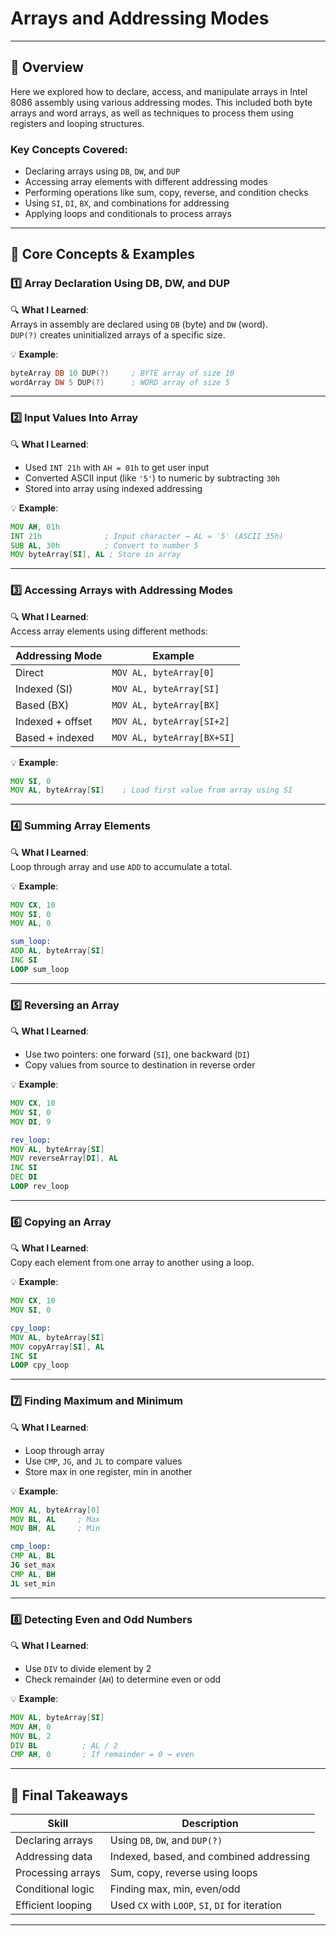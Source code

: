 # Arrays and Addressing Modes

---

## 📘 Overview

Here we explored how to declare, access, and manipulate arrays in Intel 8086 assembly using various addressing modes. This included both byte arrays and word arrays, as well as techniques to process them using registers and looping structures.

### Key Concepts Covered:

- Declaring arrays using `DB`, `DW`, and `DUP`
- Accessing array elements with different addressing modes
- Performing operations like sum, copy, reverse, and condition checks
- Using `SI`, `DI`, `BX`, and combinations for addressing
- Applying loops and conditionals to process arrays

---

## 🔧 Core Concepts & Examples

### 1️⃣ Array Declaration Using DB, DW, and DUP

🔍 **What I Learned**:  
Arrays in assembly are declared using `DB` (byte) and `DW` (word).  
`DUP(?)` creates uninitialized arrays of a specific size.

💡 **Example**:

```asm
byteArray DB 10 DUP(?)     ; BYTE array of size 10
wordArray DW 5 DUP(?)      ; WORD array of size 5
```

---

### 2️⃣ Input Values Into Array

🔍 **What I Learned**:

- Used `INT 21h` with `AH = 01h` to get user input
- Converted ASCII input (like `'5'`) to numeric by subtracting `30h`
- Stored into array using indexed addressing

💡 **Example**:

```asm
MOV AH, 01h
INT 21h              ; Input character → AL = '5' (ASCII 35h)
SUB AL, 30h          ; Convert to number 5
MOV byteArray[SI], AL ; Store in array
```

---

### 3️⃣ Accessing Arrays with Addressing Modes

🔍 **What I Learned**:  
Access array elements using different methods:

| Addressing Mode  | Example                    |
| ---------------- | -------------------------- |
| Direct           | `MOV AL, byteArray[0]`     |
| Indexed (SI)     | `MOV AL, byteArray[SI]`    |
| Based (BX)       | `MOV AL, byteArray[BX]`    |
| Indexed + offset | `MOV AL, byteArray[SI+2]`  |
| Based + indexed  | `MOV AL, byteArray[BX+SI]` |

💡 **Example**:

```asm
MOV SI, 0
MOV AL, byteArray[SI]    ; Load first value from array using SI
```

---

### 4️⃣ Summing Array Elements

🔍 **What I Learned**:  
Loop through array and use `ADD` to accumulate a total.

💡 **Example**:

```asm
MOV CX, 10
MOV SI, 0
MOV AL, 0

sum_loop:
ADD AL, byteArray[SI]
INC SI
LOOP sum_loop
```

---

### 5️⃣ Reversing an Array

🔍 **What I Learned**:

- Use two pointers: one forward (`SI`), one backward (`DI`)
- Copy values from source to destination in reverse order

💡 **Example**:

```asm
MOV CX, 10
MOV SI, 0
MOV DI, 9

rev_loop:
MOV AL, byteArray[SI]
MOV reverseArray[DI], AL
INC SI
DEC DI
LOOP rev_loop
```

---

### 6️⃣ Copying an Array

🔍 **What I Learned**:  
Copy each element from one array to another using a loop.

💡 **Example**:

```asm
MOV CX, 10
MOV SI, 0

cpy_loop:
MOV AL, byteArray[SI]
MOV copyArray[SI], AL
INC SI
LOOP cpy_loop
```

---

### 7️⃣ Finding Maximum and Minimum

🔍 **What I Learned**:

- Loop through array
- Use `CMP`, `JG`, and `JL` to compare values
- Store max in one register, min in another

💡 **Example**:

```asm
MOV AL, byteArray[0]
MOV BL, AL     ; Max
MOV BH, AL     ; Min

cmp_loop:
CMP AL, BL
JG set_max
CMP AL, BH
JL set_min
```

---

### 8️⃣ Detecting Even and Odd Numbers

🔍 **What I Learned**:

- Use `DIV` to divide element by 2
- Check remainder (`AH`) to determine even or odd

💡 **Example**:

```asm
MOV AL, byteArray[SI]
MOV AH, 0
MOV BL, 2
DIV BL          ; AL / 2
CMP AH, 0       ; If remainder = 0 → even
```

---

## 🧠 Final Takeaways

| Skill             | Description                                     |
| ----------------- | ----------------------------------------------- |
| Declaring arrays  | Using `DB`, `DW`, and `DUP(?)`                  |
| Addressing data   | Indexed, based, and combined addressing         |
| Processing arrays | Sum, copy, reverse using loops                  |
| Conditional logic | Finding max, min, even/odd                      |
| Efficient looping | Used `CX` with `LOOP`, `SI`, `DI` for iteration |

---

